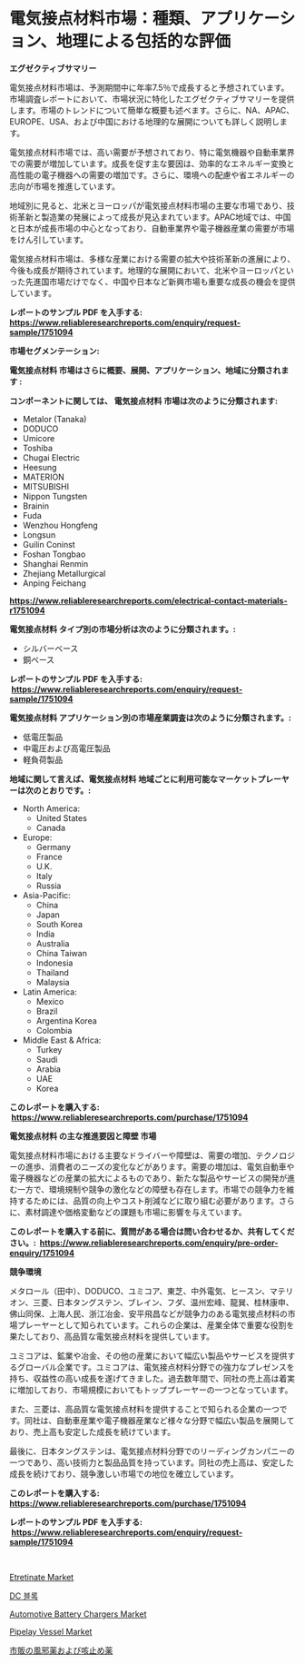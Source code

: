 <p><h1>電気接点材料市場：種類、アプリケーション、地理による包括的な評価</h1></p><p><strong>エグゼクティブサマリー</strong></p>
<p><p>電気接点材料市場は、予測期間中に年率7.5％で成長すると予想されています。市場調査レポートにおいて、市場状況に特化したエグゼクティブサマリーを提供します。市場のトレンドについて簡単な概要も述べます。さらに、NA、APAC、EUROPE、USA、および中国における地理的な展開についても詳しく説明します。</p><p>電気接点材料市場では、高い需要が予想されており、特に電気機器や自動車業界での需要が増加しています。成長を促す主な要因は、効率的なエネルギー変換と高性能の電子機器への需要の増加です。さらに、環境への配慮や省エネルギーの志向が市場を推進しています。</p><p>地域別に見ると、北米とヨーロッパが電気接点材料市場の主要な市場であり、技術革新と製造業の発展によって成長が見込まれています。APAC地域では、中国と日本が成長市場の中心となっており、自動車業界や電子機器産業の需要が市場をけん引しています。</p><p>電気接点材料市場は、多様な産業における需要の拡大や技術革新の進展により、今後も成長が期待されています。地理的な展開において、北米やヨーロッパといった先進国市場だけでなく、中国や日本など新興市場も重要な成長の機会を提供しています。</p></p>
<p><strong>レポートのサンプル PDF を入手する: <a href="https://www.reliableresearchreports.com/enquiry/request-sample/1751094">https://www.reliableresearchreports.com/enquiry/request-sample/1751094</a></strong></p>
<p><strong>市場セグメンテーション:</strong></p>
<p><strong> 電気接点材料 市場はさらに概要、展開、アプリケーション、地域に分類されます :</strong></p>
<p><strong>コンポーネントに関しては、 電気接点材料 市場は次のように分類されます: &nbsp;</strong></p>
<p><ul><li>Metalor (Tanaka)</li><li>DODUCO</li><li>Umicore</li><li>Toshiba</li><li>Chugai Electric</li><li>Heesung</li><li>MATERION</li><li>MITSUBISHI</li><li>Nippon Tungsten</li><li>Brainin</li><li>Fuda</li><li>Wenzhou Hongfeng</li><li>Longsun</li><li>Guilin Coninst</li><li>Foshan Tongbao</li><li>Shanghai Renmin</li><li>Zhejiang Metallurgical</li><li>Anping Feichang</li></ul></p>
<p><strong><a href="https://www.reliableresearchreports.com/electrical-contact-materials-r1751094">https://www.reliableresearchreports.com/electrical-contact-materials-r1751094</a></strong></p>
<p><strong> 電気接点材料 タイプ別の市場分析は次のように分類されます。:</strong></p>
<p><ul><li>シルバーベース</li><li>銅ベース</li></ul></p>
<p><strong>レポートのサンプル PDF を入手する: &nbsp;<a href="https://www.reliableresearchreports.com/enquiry/request-sample/1751094">https://www.reliableresearchreports.com/enquiry/request-sample/1751094</a></strong></p>
<p><strong> 電気接点材料 アプリケーション別の市場産業調査は次のように分類されます。:</strong></p>
<p><ul><li>低電圧製品</li><li>中電圧および高電圧製品</li><li>軽負荷製品</li></ul></p>
<p><strong>地域に関して言えば、電気接点材料 地域ごとに利用可能なマーケットプレーヤーは次のとおりです。:</strong></p>
<p><ul>
    <li>
        North America:
        <ul>
            <li>United States</li>
            <li>Canada</li>
        </ul>
    </li>
    <li>
        Europe:
        <ul>
            <li>Germany</li>
            <li>France</li>
            <li>U.K.</li>
            <li>Italy</li>
            <li>Russia</li>
        </ul>
    </li>
    <li>
        Asia-Pacific:
        <ul>
            <li>China</li>
            <li>Japan</li>
            <li>South Korea</li>
            <li>India</li>
            <li>Australia</li>
            <li>China Taiwan</li>
            <li>Indonesia</li>
            <li>Thailand</li>
            <li>Malaysia</li>
        </ul>
    </li>
    <li>
        Latin America:
        <ul>
            <li>Mexico</li>
            <li>Brazil</li>
            <li>Argentina Korea</li>
            <li>Colombia</li>
        </ul>
    </li>
    <li>
        Middle East & Africa:
        <ul>
            <li>Turkey</li>
            <li>Saudi</li>
            <li>Arabia</li>
            <li>UAE</li>
            <li>Korea</li>
        </ul>
    </li>
    </ul></p>
<p><strong>このレポートを購入する: &nbsp;<a href="https://www.reliableresearchreports.com/purchase/1751094">https://www.reliableresearchreports.com/purchase/1751094</a></strong></p>
<p><strong>電気接点材料 の主な推進要因と障壁 市場</strong></p>
<p><p>電気接点材料市場における主要なドライバーや障壁は、需要の増加、テクノロジーの進歩、消費者のニーズの変化などがあります。需要の増加は、電気自動車や電子機器などの産業の拡大によるものであり、新たな製品やサービスの開発が進む一方で、環境規制や競争の激化などの障壁も存在します。市場での競争力を維持するためには、品質の向上やコスト削減などに取り組む必要があります。さらに、素材調達や価格変動などの課題も市場に影響を与えています。</p></p>
<p><strong>このレポートを購入する前に、質問がある場合は問い合わせるか、共有してください。:&nbsp; <a href="https://www.reliableresearchreports.com/enquiry/pre-order-enquiry/1751094">https://www.reliableresearchreports.com/enquiry/pre-order-enquiry/1751094</a></strong></p>
<p><strong>競争環境</strong></p>
<p><p>メタロール（田中）、DODUCO、ユミコア、東芝、中外電気、ヒースン、マテリオン、三菱、日本タングステン、ブレイン、フダ、温州宏峰、龍巽、桂林康申、佛山同保、上海人民、浙江冶金、安平飛昌などが競争力のある電気接点材料の市場プレーヤーとして知られています。これらの企業は、産業全体で重要な役割を果たしており、高品質な電気接点材料を提供しています。</p><p>ユミコアは、鉱業や冶金、その他の産業において幅広い製品やサービスを提供するグローバル企業です。ユミコアは、電気接点材料分野での強力なプレゼンスを持ち、収益性の高い成長を遂げてきました。過去数年間で、同社の売上高は着実に増加しており、市場規模においてもトッププレーヤーの一つとなっています。</p><p>また、三菱は、高品質な電気接点材料を提供することで知られる企業の一つです。同社は、自動車産業や電子機器産業など様々な分野で幅広い製品を展開しており、売上高も安定した成長を続けています。</p><p>最後に、日本タングステンは、電気接点材料分野でのリーディングカンパニーの一つであり、高い技術力と製品品質を持っています。同社の売上高は、安定した成長を続けており、競争激しい市場での地位を確立しています。</p></p>
<p><strong>このレポートを購入する: &nbsp; <a href="https://www.reliableresearchreports.com/purchase/1751094">https://www.reliableresearchreports.com/purchase/1751094</a></strong></p>
<p><strong>レポートのサンプル PDF を入手する: &nbsp;<a href="https://www.reliableresearchreports.com/enquiry/request-sample/1751094">https://www.reliableresearchreports.com/enquiry/request-sample/1751094</a></strong><strong></strong></p>
<p>&nbsp;</p>
<p><p><a href="https://issuu.com/reportprime-2/docs/etretinate-market-size-2030.pptx">Etretinate Market</a></p><p><a href="https://github.com/FelipeGrrady654556/Market-Research-Report-List-1/blob/main/693445121455.md">DC 블록</a></p><p><a href="https://www.linkedin.com/pulse/decoding-automotive-battery-chargers-market-deep-dive-latest-dspve?trackingId=1Buooa6fiZDoZUJH5Asllg%3D%3D">Automotive Battery Chargers Market</a></p><p><a href="https://www.linkedin.com/pulse/global-pipelay-vessel-market-size-trends-insights-projections-38mtc?trackingId=AhiDEQUo%2BYNKXY3IxcAK2g%3D%3D">Pipelay Vessel Market</a></p><p><a href="https://github.com/nemesis2824/Market-Research-Report-List-1/blob/main/872299123661.md">市販の風邪薬および咳止め薬</a></p></p>